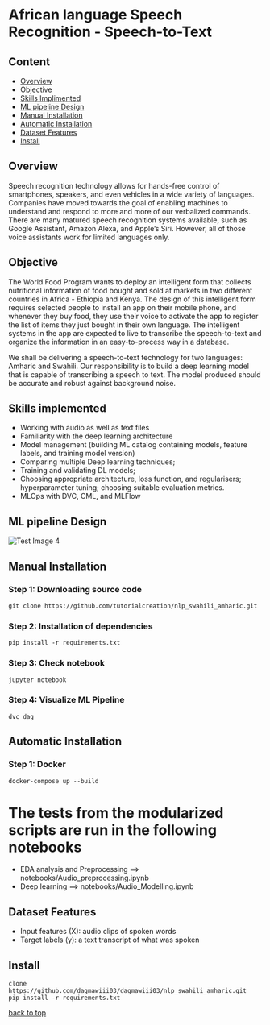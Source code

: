 # African language Speech Recognition - Speech-to-Text 

## Content
- [Overview](#overview)
- [Objective](#objective)
- [Skills Implimented](#Sklls-Implimented)
- [ML pipeline Design](#ml-pipeline-design)
- [Manual Installation](#Manual-Installation)
- [Automatic Installation](#Automatic-Installation)
- [Dataset Features](#Dataset-Features)
- [Install](#install)


##  Overview
Speech recognition technology allows for hands-free control of smartphones, speakers, and even vehicles in a wide variety of languages. Companies have moved towards the goal of enabling machines to understand and respond to more and more of our verbalized commands. There are many matured speech recognition systems available, such as Google Assistant, Amazon Alexa, and Apple’s Siri. However, all of those voice assistants work for limited languages only. 


## Objective
The World Food Program wants to deploy an intelligent form that collects nutritional information of food bought and sold at markets in two different countries in Africa - Ethiopia and Kenya. The design of this intelligent form requires selected people to install an app on their mobile phone, and whenever they buy food, they use their voice to activate the app to register the list of items they just bought in their own language. The intelligent systems in the app are expected to live to transcribe the speech-to-text and organize the information in an easy-to-process way in a database. 

We shall be delivering a speech-to-text technology for two languages: Amharic and Swahili. Our responsibility is to build a deep learning model that is capable of transcribing a speech to text. The model produced should be accurate and robust against background noise.
 

## Skills implemented
* Working with audio as well as text files
* Familiarity with the deep learning architecture
* Model management (building ML catalog containing models, feature labels, and training model version)
* Comparing multiple Deep learning techniques; 
* Training and validating DL models; 
* Choosing appropriate architecture, loss function, and regularisers; hyperparameter tuning; choosing suitable evaluation metrics. 
* MLOps  with DVC, CML, and MLFlow

## ML pipeline Design
![Test Image 4](https://miro.medium.com/max/1400/1*rBUXN2u1Yh-9pxKzUGjmMg.png)

## Manual Installation
### Step 1: Downloading source code
```
git clone https://github.com/tutorialcreation/nlp_swahili_amharic.git
```
### Step 2: Installation of dependencies
```
pip install -r requirements.txt
```
### Step 3: Check notebook
```
jupyter notebook
```
### Step 4: Visualize ML Pipeline
```
dvc dag
```

## Automatic Installation
### Step 1: Docker
```
docker-compose up --build
```

# The tests from the modularized scripts are run in the following notebooks
* EDA analysis and Preprocessing ==> notebooks/Audio_preprocessing.ipynb
* Deep learning ==> notebooks/Audio_Modelling.ipynb

## Dataset Features
* Input features (X): audio clips of spoken words
* Target labels (y): a text transcript of what was spoken

## Install

```
clone https://github.com/dagmawiii03/dagmawiii03/nlp_swahili_amharic.git
pip install -r requirements.txt
```



[back to top](#content)